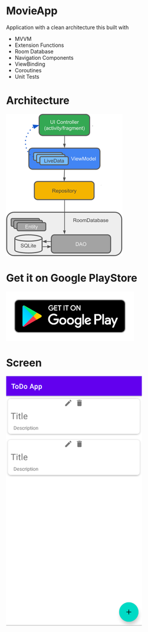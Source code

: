 # MovieApp
Application with a clean architecture this built with
 - MVVM
 - Extension Functions
 - Room Database
 - Navigation Components
 - ViewBinding
 - Coroutines 
 - Unit Tests

 # Architecture
 
 ![Screenshot](architecture.png)
 
 # Get it on Google PlayStore
 
 [![Screenshot](googlePlay.png)](https://play.google.com/store/apps/details?id=com.fer.diagrama.elfer.todoapp)
 
 # Screen

![Screenshot](screen.png)


